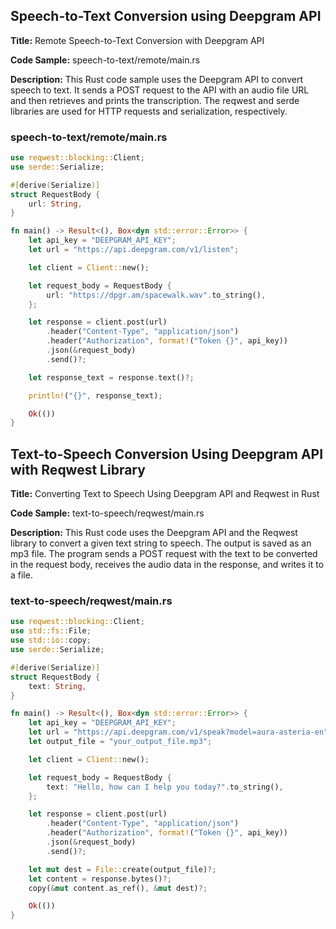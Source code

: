 ## Speech-to-Text Conversion using Deepgram API

**Title:** Remote Speech-to-Text Conversion with Deepgram API

**Code Sample:** speech-to-text/remote/main.rs

**Description:** This Rust code sample uses the Deepgram API to convert speech to text. It sends a POST request to the API with an audio file URL and then retrieves and prints the transcription. The reqwest and serde libraries are used for HTTP requests and serialization, respectively.

### speech-to-text/remote/main.rs

```rust
use reqwest::blocking::Client;
use serde::Serialize;

#[derive(Serialize)]
struct RequestBody {
    url: String,
}

fn main() -> Result<(), Box<dyn std::error::Error>> {
    let api_key = "DEEPGRAM_API_KEY";
    let url = "https://api.deepgram.com/v1/listen";

    let client = Client::new();

    let request_body = RequestBody {
        url: "https://dpgr.am/spacewalk.wav".to_string(),
    };

    let response = client.post(url)
        .header("Content-Type", "application/json")
        .header("Authorization", format!("Token {}", api_key))
        .json(&request_body)
        .send()?;

    let response_text = response.text()?;

    println!("{}", response_text);

    Ok(())
}
```

## Text-to-Speech Conversion Using Deepgram API with Reqwest Library

**Title:** Converting Text to Speech Using Deepgram API and Reqwest in Rust

**Code Sample:** text-to-speech/reqwest/main.rs

**Description:** This Rust code uses the Deepgram API and the Reqwest library to convert a given text string to speech. The output is saved as an mp3 file. The program sends a POST request with the text to be converted in the request body, receives the audio data in the response, and writes it to a file.

### text-to-speech/reqwest/main.rs

```rust
use reqwest::blocking::Client;
use std::fs::File;
use std::io::copy;
use serde::Serialize;

#[derive(Serialize)]
struct RequestBody {
    text: String,
}

fn main() -> Result<(), Box<dyn std::error::Error>> {
    let api_key = "DEEPGRAM_API_KEY";
    let url = "https://api.deepgram.com/v1/speak?model=aura-asteria-en";
    let output_file = "your_output_file.mp3";

    let client = Client::new();

    let request_body = RequestBody {
        text: "Hello, how can I help you today?".to_string(),
    };

    let response = client.post(url)
        .header("Content-Type", "application/json")
        .header("Authorization", format!("Token {}", api_key))
        .json(&request_body)
        .send()?;

    let mut dest = File::create(output_file)?;
    let content = response.bytes()?;
    copy(&mut content.as_ref(), &mut dest)?;

    Ok(())
}
```

